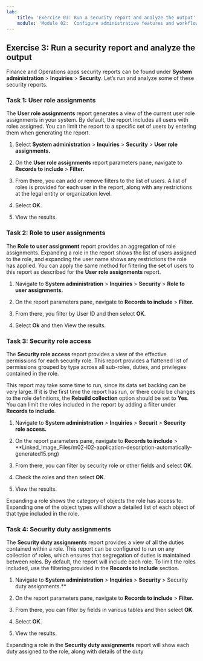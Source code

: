 ```yaml
---
lab:
    title: 'Exercise 03: Run a security report and analyze the output'
    module: 'Module 02:  Configure administrative features and workflows'
---
```

## Exercise 3: Run a security report and analyze the output

Finance and Operations apps security reports can be found under **System administration** > **Inquiries** > **Security**. Let’s run and analyze some of these security reports.

### Task 1: User role assignments

The **User role assignments** report generates a view of the current user role assignments in your system. By default, the report includes all users with roles assigned. You can limit the report to a specific set of users by entering them when generating the report.

1. Select **System administration** > **Inquiries** > **Security** > **User role assignments.**

2. On the **User role assignments** report parameters pane, navigate to **Records to include** > **Filter.**

3. From there, you can add or remove filters to the list of users. A list of roles is provided for each user in the report, along with any restrictions at the legal entity or organization level.

4. Select **OK**.

5. View the results.


### Task 2: Role to user assignments

The **Role to user assignment** report provides an aggregation of role assignments. Expanding a role in the report shows the list of users assigned to the role, and expanding the user name shows any restrictions the role has applied. You can apply the same method for filtering the set of users to this report as described for the **User role assignments** report.

1. Navigate to **System administration** > **Inquiries** > **Security** > **Role to user assignments.**

2. On the report parameters pane, navigate to **Records to include** > **Filter.**

3. From there, you filter by User ID and then select **OK**.

4. Select **Ok** and then View the results.

### Task 3: Security role access

The **Security role access** report provides a view of the effective permissions for each security role. This report provides a flattened list of permissions grouped by type across all sub-roles, duties, and privileges contained in the role.

This report may take some time to run, since its data set backing can be very large. If it is the first time the report has run, or there could be changes to the role definitions, the **Rebuild collection** option should be set to **Yes**. You can limit the roles included in the report by adding a filter under **Records to include**.

1. Navigate to **System administration** > **Inquiries** > **Securit** > **Security role access.**

2. On the report parameters pane, navigate to **Records to include** > **Linked_Image_Files/m02-l02-application-description-automatically-generated15.png)

3. From there, you can filter by security role or other fields and select **OK**.


4. Check the roles and then select **OK**.

5. View the results.

Expanding a role shows the category of objects the role has access to. Expanding one of the object types will show a detailed list of each object of that type included in the role.


### Task 4: Security duty assignments

The **Security duty assignments** report provides a view of all the duties contained within a role. This report can be configured to run on any collection of roles, which ensures that segregation of duties is maintained between roles. By default, the report will include each role. To limit the roles included, use the filtering provided in the **Records to include** section.

1. Navigate to **System administration** > **Inquiries** > **Security** > Security duty assignments.**

2. On the report parameters pane, navigate to **Records to include** > **Filter.**

3. From there, you can filter by fields in various tables and then select **OK**.


4. Select **OK**.


5. View the results.

Expanding a role in the **Security duty assignments** report will show each duty assigned to the role, along with details of the duty

